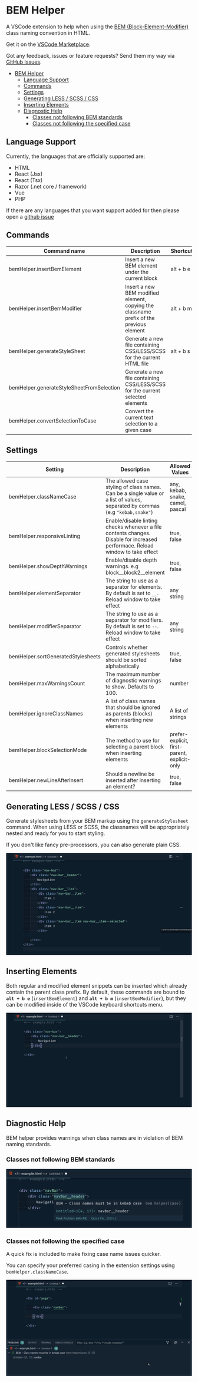 # BEM Helper

A VSCode extension to help when using the [BEM (Block-Element-Modifier)](http://getbem.com/naming) class naming convention in HTML.

Get it on the [VSCode Marketplace](https://marketplace.visualstudio.com/items?itemName=Box-Of-Hats.bemhelper).

Got any feedback, issues or feature requests? Send them my way via [GitHub Issues](https://github.com/Box-Of-Hats/Bem-VSCode-Extension/issues/new).

- [BEM Helper](#bem-helper)
  - [Language Support](#language-support)
  - [Commands](#commands)
  - [Settings](#settings)
  - [Generating LESS / SCSS / CSS](#generating-less--scss--css)
  - [Inserting Elements](#inserting-elements)
  - [Diagnostic Help](#diagnostic-help)
    - [Classes not following BEM standards](#classes-not-following-bem-standards)
    - [Classes not following the specified case](#classes-not-following-the-specified-case)

## Language Support

Currently, the languages that are officially supported are:

-   HTML
-   React (Jsx)
-   React (Tsx)
-   Razor (.net core / framework)
-   Vue
-   PHP

If there are any languages that you want support added for then please open a [github issue](https://github.com/Box-Of-Hats/Bem-VSCode-Extension/issues/new)

## Commands

| Command name                              | Description                                                                             | Shortcut  |
| ----------------------------------------- | --------------------------------------------------------------------------------------- | --------- |
| bemHelper.insertBemElement                | Insert a new BEM element under the current block                                        | alt + b e |
| bemHelper.insertBemModifier               | Insert a new BEM modified element, copying the classname prefix of the previous element | alt + b m |
| bemHelper.generateStyleSheet              | Generate a new file containing CSS/LESS/SCSS for the current HTML file                  | alt + b s |
| bemHelper.generateStyleSheetFromSelection | Generate a new file containing CSS/LESS/SCSS for the current selected elements          |           |
| bemHelper.convertSelectionToCase          | Convert the current text selection to a given case                                      |           |

## Settings

| Setting                            | Description                                                                                                                    | Allowed Values                               |
| ---------------------------------- | ------------------------------------------------------------------------------------------------------------------------------ | -------------------------------------------- |
| bemHelper.classNameCase            | The allowed case styling of class names. Can be a single value or a list of values, separated by commas (e.g `"kebab,snake"`)  | any, kebab, snake, camel, pascal             |
| bemHelper.responsiveLinting        | Enable/disable linting checks whenever a file contents changes. Disable for increased performace. Reload window to take effect | true, false                                  |
| bemHelper.showDepthWarnings        | Enable/disable depth warnings. e.g block\_\_block2\_\_element                                                                  | true, false                                  |
| bemHelper.elementSeparator         | The string to use as a separator for elements. By default is set to `__`. Reload window to take effect                         | any string                                   |
| bemHelper.modifierSeparator        | The string to use as a separator for modifiers. By default is set to `--`. Reload window to take effect                        | any string                                   |
| bemHelper.sortGeneratedStylesheets | Controls whether generated stylesheets should be sorted alphabetically                                                         | true, false                                  |
| bemHelper.maxWarningsCount         | The maximum number of diagnostic warnings to show. Defaults to 100.                                                            | number                                       |
| bemHelper.ignoreClassNames         | A list of class names that should be ignored as parents (blocks) when inserting new elements                                   | A list of strings                            |
| bemHelper.blockSelectionMode       | The method to use for selecting a parent block when inserting elements                                                         | prefer-explicit, first-parent, explicit-only |
| bemHelper.newLineAfterInsert       | Should a newline be inserted after inserting an element?                                                                       | true, false                                  |

## Generating LESS / SCSS / CSS

Generate stylesheets from your BEM markup using the `generateStylesheet` command. When using LESS or SCSS, the classnames will be appropriately nested and ready for you to start styling.

If you don't like fancy pre-processors, you can also generate plain CSS.

![Generating a stylesheet from HTML](https://github.com/Box-Of-Hats/Bem-VSCode-Extension/raw/master/images/generate_stylesheet.gif)

## Inserting Elements

Both regular and modified element snippets can be inserted which already contain the parent class prefix. By default, these commands are bound to **`alt + b e`** (`insertBemElement`) and **`alt + b m`** (`insertBemModifier`), but they can be modified inside of the VSCode keyboard shortcuts menu.

![Inserting a BEM child element](https://github.com/Box-Of-Hats/Bem-VSCode-Extension/raw/master/images/add_child_element.gif)

## Diagnostic Help

BEM helper provides warnings when class names are in violation of BEM naming standards.

### Classes not following BEM standards

![Class name warnings](https://github.com/Box-Of-Hats/Bem-VSCode-Extension/raw/master/images/diagnostics_example.png)

### Classes not following the specified case

A quick fix is included to make fixing case name issues quicker.

You can specify your preferred casing in the extension settings using `bemHelper.classNameCase`.

![Code quick fix for incorrect class name casing](https://github.com/Box-Of-Hats/Bem-VSCode-Extension/raw/master/images/quickfix.gif)
